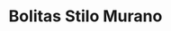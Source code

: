 ---
title: Bolitas Stilo Murano
date: 
draft: false

# descripcion
description : Bolitas en cristal estilo murano y plata 925. Puede variar ligéramente el color con respecto a la foto.

materials: Plata 925

color: 

dimensions: Diámetro 1,00 cm

code: 01-07-1045

type: "Aros"

categories: []

price: $1.420,00

price_eftvo: $1.205,00

# Images
# first image will be shown in the product page
images:
  # - image: "images/path_to_image"
  # La ubicacion de las imagenes es imagenes/Aros/Aros.Cristal/01-07-1045-bolitas-stilo-murano

---